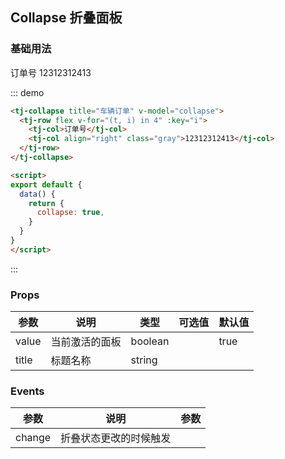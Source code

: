 ## Collapse 折叠面板

### 基础用法
<div class="demo-block bg_gray mt_15">
<tj-collapse title="车辆订单" v-model="collapse">
  <tj-row flex v-for="(t, i) in 4" :key="i">
    <tj-col>订单号</tj-col>
    <tj-col align="right" class="gray">12312312413</tj-col>
  </tj-row>
</tj-collapse>

<script>
export default {
  data() {
    return {
      collapse: true,
    }
  }
}
</script>
</div>

::: demo
```html
<tj-collapse title="车辆订单" v-model="collapse">
  <tj-row flex v-for="(t, i) in 4" :key="i">
    <tj-col>订单号</tj-col>
    <tj-col align="right" class="gray">12312312413</tj-col>
  </tj-row>
</tj-collapse>

<script>
export default {
  data() {
    return {
      collapse: true,
    }
  }
}
</script>
```
:::

### Props
<div class="demo-block table-wrap">

| 参数 | 说明 | 类型 | 可选值 | 默认值 |
| ----- | ----- | ----- | -----  | ----- |
| value | 当前激活的面板 | boolean | | true |
| title | 标题名称 | string | | |

</div>

### Events
<div class="demo-block table-wrap">

| 参数 | 说明 | 参数 |
| ----- | ----- | ----- |
| change | 折叠状态更改的时候触发 | |

</div>

